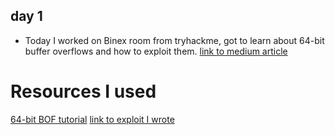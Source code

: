 ## day 1

- Today I worked on Binex room from tryhackme, got to learn about 64-bit buffer overflows and how to exploit them. [link to medium article](https://trevorsaudi.medium.com/binex-tryhackme-c07c3423186e)

# Resources I used

[64-bit BOF tutorial](https://medium.com/@buff3r/basic-buffer-overflow-on-64-bit-architecture-3fb74bab3558)
[link to exploit I wrote](../exploits/Binex_64bit.py)
